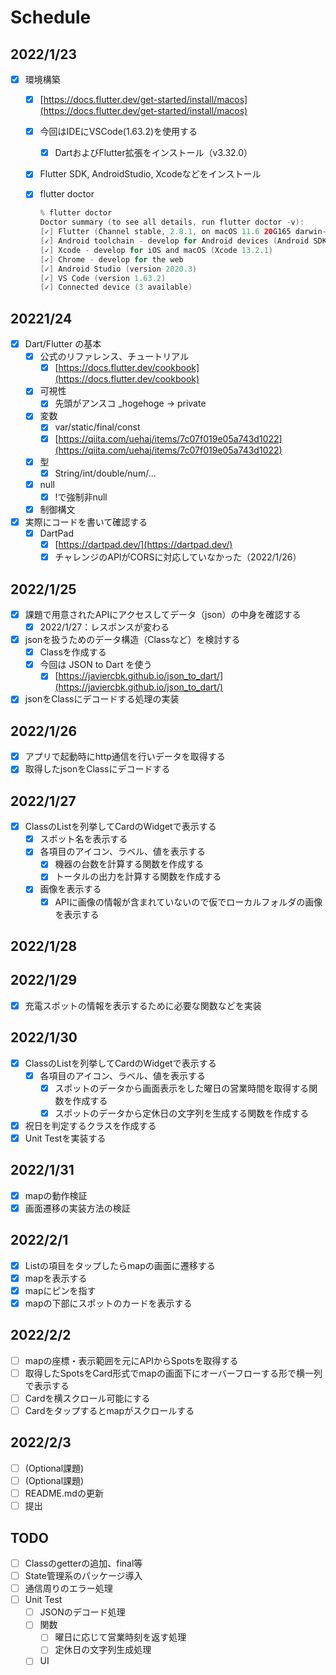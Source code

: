 
# Schedule

## 2022/1/23

- [x]  環境構築
    - [x]  [https://docs.flutter.dev/get-started/install/macos](https://docs.flutter.dev/get-started/install/macos)
    - [x]  今回はIDEにVSCode(1.63.2)を使用する
        - [x]  DartおよびFlutter拡張をインストール（v3.32.0）
    - [x]  Flutter SDK, AndroidStudio, Xcodeなどをインストール
    - [x]  flutter doctor

        ```swift
        % flutter doctor
        Doctor summary (to see all details, run flutter doctor -v):
        [✓] Flutter (Channel stable, 2.8.1, on macOS 11.6 20G165 darwin-x64, locale ja-JP)
        [✓] Android toolchain - develop for Android devices (Android SDK version 31.0.0)
        [✓] Xcode - develop for iOS and macOS (Xcode 13.2.1)
        [✓] Chrome - develop for the web
        [✓] Android Studio (version 2020.3)
        [✓] VS Code (version 1.63.2)
        [✓] Connected device (3 available)
        ```


## 20221/24

- [x]  Dart/Flutter の基本
    - [x]  公式のリファレンス、チュートリアル
        - [x]  [https://docs.flutter.dev/cookbook](https://docs.flutter.dev/cookbook)
    - [x]  可視性
        - [x]  先頭がアンスコ _hogehoge → private
    - [x]  変数
        - [x]  var/static/final/const
        - [x]  [https://qiita.com/uehaj/items/7c07f019e05a743d1022](https://qiita.com/uehaj/items/7c07f019e05a743d1022)
    - [x]  型
        - [x]  String/int/double/num/...
    - [x]  null
        - [x]  !で強制非null
    - [x]  制御構文
- [x]  実際にコードを書いて確認する
    - [x]  DartPad
        - [x]  [https://dartpad.dev/](https://dartpad.dev/)
        - [x]  チャレンジのAPIがCORSに対応していなかった（2022/1/26）

## 2022/1/25

- [x]  課題で用意されたAPIにアクセスしてデータ（json）の中身を確認する
    - [x]  2022/1/27：レスポンスが変わる
- [x]  jsonを扱うためのデータ構造（Classなど）を検討する
    - [x]  Classを作成する
    - [x]  今回は JSON to Dart を使う
        - [x]  [https://javiercbk.github.io/json_to_dart/](https://javiercbk.github.io/json_to_dart/)
- [x]  jsonをClassにデコードする処理の実装

## 2022/1/26

- [x]  アプリで起動時にhttp通信を行いデータを取得する
- [x]  取得したjsonをClassにデコードする

## 2022/1/27

- [x]  ClassのListを列挙してCardのWidgetで表示する
    - [x]  スポット名を表示する
    - [x]  各項目のアイコン、ラベル、値を表示する
        - [x]  機器の台数を計算する関数を作成する
        - [x]  トータルの出力を計算する関数を作成する
    - [x]  画像を表示する
        - [x]  APIに画像の情報が含まれていないので仮でローカルフォルダの画像を表示する

## 2022/1/28

## 2022/1/29

- [x]  充電スポットの情報を表示するために必要な関数などを実装

## 2022/1/30

- [x]  ClassのListを列挙してCardのWidgetで表示する
    - [x]  各項目のアイコン、ラベル、値を表示する
        - [x]  スポットのデータから画面表示をした曜日の営業時間を取得する関数を作成する
        - [x]  スポットのデータから定休日の文字列を生成する関数を作成する
- [x]  祝日を判定するクラスを作成する
- [x]  Unit Testを実装する

## 2022/1/31

- [x]  mapの動作検証
- [x]  画面遷移の実装方法の検証

## 2022/2/1

- [x]  Listの項目をタップしたらmapの画面に遷移する
- [x]  mapを表示する
- [x]  mapにピンを指す
- [x]  mapの下部にスポットのカードを表示する

## 2022/2/2

- [ ]  mapの座標・表示範囲を元にAPIからSpotsを取得する
- [ ]  取得したSpotsをCard形式でmapの画面下にオーバーフローする形で横一列で表示する
- [ ]  Cardを横スクロール可能にする
- [ ]  Cardをタップするとmapがスクロールする

## 2022/2/3

- [ ]  (Optional課題)
- [ ]  (Optional課題)
- [ ]  README.mdの更新
- [ ]  提出

## TODO

- [ ]  Classのgetterの追加、final等
- [ ]  State管理系のパッケージ導入
- [ ]  通信周りのエラー処理
- [ ]  Unit Test
    - [ ]  JSONのデコード処理
    - [ ]  関数
        - [ ]  曜日に応じて営業時刻を返す処理
        - [ ]  定休日の文字列生成処理
    - [ ]  UI
